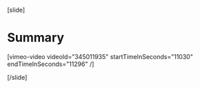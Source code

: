 [slide]
# Summary

[vimeo-video videoId="345011935" startTimeInSeconds="11030" endTimeInSeconds="11296" /]

[/slide]
